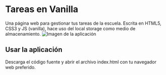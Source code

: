 # Tareas en Vanilla

Una página web para gestionar tus tareas de la escuela. Escrita en HTML5, CSS3 y JS (vanilla), hace uso del local storage como medio de almacenamiento.
![Imagen de la aplicación](https://raw.githubusercontent.com/OscarUrielCZ/tareas-vanilla/master/assets/imagen1.png)

## Usar la aplicación

Descarga el código fuente y abrir el archivo index.html con tu navegador web preferido.